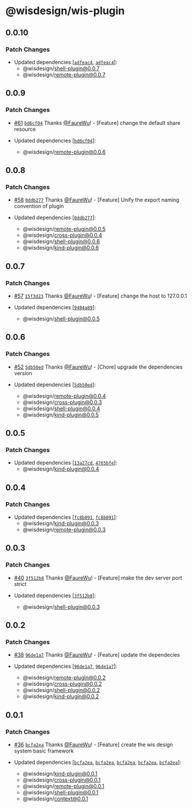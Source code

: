# @wisdesign/wis-plugin

## 0.0.10

### Patch Changes

- Updated dependencies [[`adfeac4`](https://github.com/wisdesignsystem/wis-cli/commit/adfeac463f29a41ddc3f55057be4b4d83dda828f), [`adfeac4`](https://github.com/wisdesignsystem/wis-cli/commit/adfeac463f29a41ddc3f55057be4b4d83dda828f)]:
  - @wisdesign/shell-plugin@0.0.7
  - @wisdesign/remote-plugin@0.0.7

## 0.0.9

### Patch Changes

- [#61](https://github.com/wisdesignsystem/wis-cli/pull/61) [`bd6cf04`](https://github.com/wisdesignsystem/wis-cli/commit/bd6cf04ee154d6570848cf5d1c429d88420387fe) Thanks [@FaureWu](https://github.com/FaureWu)! - [Feature] change the default share resource

- Updated dependencies [[`bd6cf04`](https://github.com/wisdesignsystem/wis-cli/commit/bd6cf04ee154d6570848cf5d1c429d88420387fe)]:
  - @wisdesign/remote-plugin@0.0.6

## 0.0.8

### Patch Changes

- [#58](https://github.com/wisdesignsystem/wis-cli/pull/58) [`0ddb277`](https://github.com/wisdesignsystem/wis-cli/commit/0ddb2775f91467541514a5fba118c24343284c30) Thanks [@FaureWu](https://github.com/FaureWu)! - [Feature] Unify the export naming convention of plugin

- Updated dependencies [[`0ddb277`](https://github.com/wisdesignsystem/wis-cli/commit/0ddb2775f91467541514a5fba118c24343284c30)]:
  - @wisdesign/remote-plugin@0.0.5
  - @wisdesign/cross-plugin@0.0.4
  - @wisdesign/shell-plugin@0.0.6
  - @wisdesign/kind-plugin@0.0.6

## 0.0.7

### Patch Changes

- [#57](https://github.com/wisdesignsystem/wis-cli/pull/57) [`15f3d23`](https://github.com/wisdesignsystem/wis-cli/commit/15f3d2374b349a3f76e5a79874b60e3b5f488aac) Thanks [@FaureWu](https://github.com/FaureWu)! - [Feature] change the host to 127.0.0.1

- Updated dependencies [[`9404a89`](https://github.com/wisdesignsystem/wis-cli/commit/9404a8966ed64a63d385b1804b1bd04ee411441b)]:
  - @wisdesign/shell-plugin@0.0.5

## 0.0.6

### Patch Changes

- [#52](https://github.com/wisdesignsystem/wis-cli/pull/52) [`5db50ed`](https://github.com/wisdesignsystem/wis-cli/commit/5db50ed44e214ac09d719bb819f73922f06eaad2) Thanks [@FaureWu](https://github.com/FaureWu)! - [Chore] upgrade the dependencies version

- Updated dependencies [[`5db50ed`](https://github.com/wisdesignsystem/wis-cli/commit/5db50ed44e214ac09d719bb819f73922f06eaad2)]:
  - @wisdesign/remote-plugin@0.0.4
  - @wisdesign/cross-plugin@0.0.3
  - @wisdesign/shell-plugin@0.0.4
  - @wisdesign/kind-plugin@0.0.5

## 0.0.5

### Patch Changes

- Updated dependencies [[`13a27cd`](https://github.com/wisdesignsystem/wis-cli/commit/13a27cd97878811ef5cad3bdc95dce9b2affc449), [`4765bfe`](https://github.com/wisdesignsystem/wis-cli/commit/4765bfefe9a63aa62435edab78e3bc7f58959bf0)]:
  - @wisdesign/kind-plugin@0.0.4

## 0.0.4

### Patch Changes

- Updated dependencies [[`fc8b091`](https://github.com/wisdesignsystem/wis-cli/commit/fc8b09123821b1fd3bd4ca932798767bd66d2a56), [`fc8b091`](https://github.com/wisdesignsystem/wis-cli/commit/fc8b09123821b1fd3bd4ca932798767bd66d2a56)]:
  - @wisdesign/kind-plugin@0.0.3
  - @wisdesign/remote-plugin@0.0.3

## 0.0.3

### Patch Changes

- [#40](https://github.com/wisdesignsystem/wis-cli/pull/40) [`3f512b8`](https://github.com/wisdesignsystem/wis-cli/commit/3f512b84df9fec8f5bd3eaf6d205162c51248a97) Thanks [@FaureWu](https://github.com/FaureWu)! - [Feature] make the dev server port strict

- Updated dependencies [[`3f512b8`](https://github.com/wisdesignsystem/wis-cli/commit/3f512b84df9fec8f5bd3eaf6d205162c51248a97)]:
  - @wisdesign/shell-plugin@0.0.3

## 0.0.2

### Patch Changes

- [#38](https://github.com/wisdesignsystem/wis-cli/pull/38) [`96de1a7`](https://github.com/wisdesignsystem/wis-cli/commit/96de1a74bb0d4b6ba2d7cf12caae80d568d2cf78) Thanks [@FaureWu](https://github.com/FaureWu)! - [Feature] update the dependecies

- Updated dependencies [[`96de1a7`](https://github.com/wisdesignsystem/wis-cli/commit/96de1a74bb0d4b6ba2d7cf12caae80d568d2cf78), [`96de1a7`](https://github.com/wisdesignsystem/wis-cli/commit/96de1a74bb0d4b6ba2d7cf12caae80d568d2cf78)]:
  - @wisdesign/remote-plugin@0.0.2
  - @wisdesign/cross-plugin@0.0.2
  - @wisdesign/shell-plugin@0.0.2
  - @wisdesign/kind-plugin@0.0.2

## 0.0.1

### Patch Changes

- [#36](https://github.com/wisdesignsystem/wis-cli/pull/36) [`bcfa2ea`](https://github.com/wisdesignsystem/wis-cli/commit/bcfa2eaa7e79618c664f11379df4819c0afcc1cc) Thanks [@FaureWu](https://github.com/FaureWu)! - [Feature] create the wis design system basic framework

- Updated dependencies [[`bcfa2ea`](https://github.com/wisdesignsystem/wis-cli/commit/bcfa2eaa7e79618c664f11379df4819c0afcc1cc), [`bcfa2ea`](https://github.com/wisdesignsystem/wis-cli/commit/bcfa2eaa7e79618c664f11379df4819c0afcc1cc), [`bcfa2ea`](https://github.com/wisdesignsystem/wis-cli/commit/bcfa2eaa7e79618c664f11379df4819c0afcc1cc), [`bcfa2ea`](https://github.com/wisdesignsystem/wis-cli/commit/bcfa2eaa7e79618c664f11379df4819c0afcc1cc), [`bcfa2ea`](https://github.com/wisdesignsystem/wis-cli/commit/bcfa2eaa7e79618c664f11379df4819c0afcc1cc)]:
  - @wisdesign/kind-plugin@0.0.1
  - @wisdesign/cross-plugin@0.0.1
  - @wisdesign/remote-plugin@0.0.1
  - @wisdesign/shell-plugin@0.0.1
  - @wisdesign/context@0.0.1

